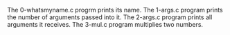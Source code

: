The 0-whatsmyname.c progrm prints its name.
The 1-args.c program prints the number of arguments passed into it.
The 2-args.c program prints all arguments it receives.
The 3-mul.c program multiplies two numbers.
